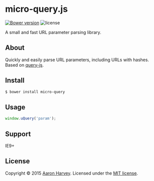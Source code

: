 # micro-query.js
[![Bower version](http://img.shields.io/badge/bower%20package-0.1.0-brightgreen.svg?style=flat)](https://github.com/aaron-harvey/micro-query)
![license](http://img.shields.io/badge/license-MIT-brightgreen.svg?style=flat)

A small and fast URL parameter parsing library.

## About ##
Quickly and easily parse URL parameters, including URLs with hashes.  Based on [query-js](https://github.com/Nijikokun/query-js).

## Install ##
```bash
$ bower install micro-query
```

## Usage ##

```javascript
window.uQuery('param');
```
## Support ##
IE9+

## License ##
Copyright © 2015 [Aaron Harvey](https://github.com/aaron-harvey/).
Licensed under the [MIT license](http://opensource.org/licenses/MIT).
